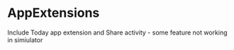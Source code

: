 # AppExtensions
Include Today app extension and Share activity - some feature not working in simiulator
